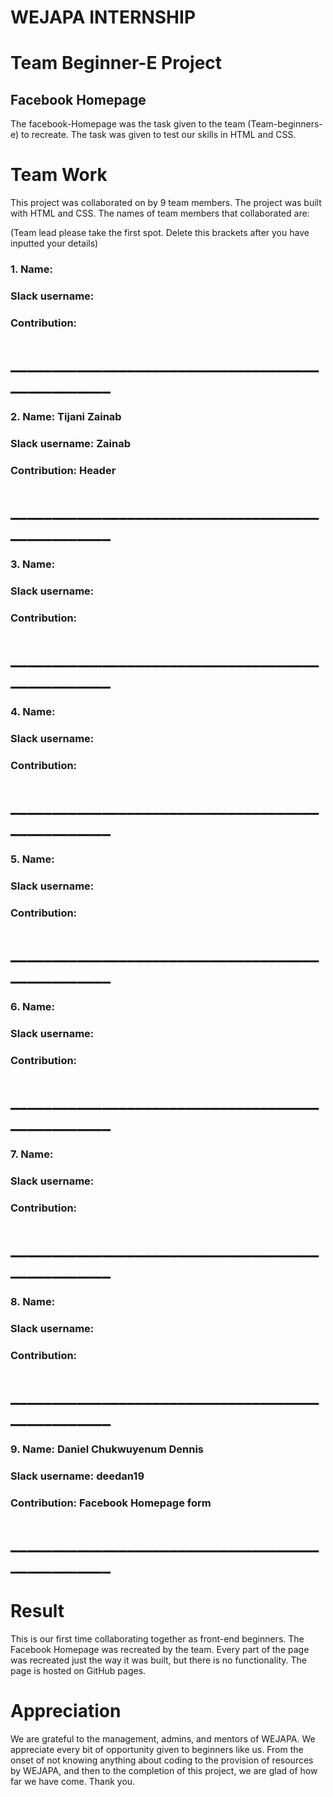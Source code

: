 # WEJAPA INTERNSHIP
# Team Beginner-E Project 

## Facebook Homepage
  The facebook-Homepage was the task given to the team (Team-beginners-e) to recreate.
The task was given to test our skills in HTML and CSS. 

# Team Work
This project was collaborated on by 9 team members. The project was built with HTML and CSS. The names of team members that collaborated are:

(Team lead please take the first spot. Delete this brackets after you have inputted your details)

### 1. Name: 
###    Slack username: 
###    Contribution: 
# _________________________________________________

### 2. Name: Tijani Zainab
###    Slack username: Zainab
###    Contribution: Header

# _________________________________________________

### 3. Name: 
###    Slack username: 
###    Contribution: 

# _________________________________________________

### 4. Name: 
###    Slack username: 
###    Contribution: 

# _________________________________________________

### 5. Name: 
###    Slack username: 
###    Contribution: 

# _________________________________________________

### 6. Name: 
###    Slack username: 
###    Contribution: 

# _________________________________________________

### 7. Name: 
###    Slack username: 
###    Contribution: 

# _________________________________________________

### 8. Name: 
###    Slack username: 
###    Contribution: 

# _________________________________________________

### 9. Name: Daniel Chukwuyenum Dennis
###    Slack username: deedan19
###    Contribution: Facebook Homepage form

# _________________________________________________

# Result
This is our first time collaborating together
as front-end beginners. The Facebook Homepage was recreated by the team. 
Every part of the page was recreated just the way it was built, but there is no functionality.
The page is hosted on GitHub pages.


# Appreciation 
We are grateful to the management, admins, and mentors of WEJAPA.
We appreciate every bit of opportunity given to beginners like us. 
From the onset of not knowing anything about coding to the provision of resources by WEJAPA, and then to the completion of this project, we are glad of how far we have come. 
Thank you.  
